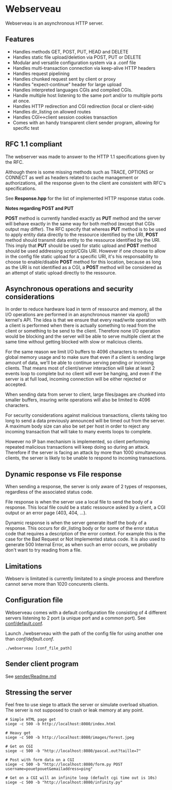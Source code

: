 # Webserveau

Webserveau is an asynchronous HTTP server.

## Features
- Handles methods GET, POST, PUT, HEAD and DELETE
- Handles static file upload/deletion via POST, PUT or DELETE
- Modular and versatile configuration system via a .conf file
- Handles multi-transaction connection via keep-alive HTTP headers
- Handles request pipelining
- Handles chunked request sent by client or proxy
- Handles "expect-continue" header for large upload
- Handles interpreted languages CGIs and compiled CGIs.
- Handle multiple host listening to the same port and/or to multiple ports at once. 
- Handles HTTP redirection and CGI redirection (local or client-side)
- Handles dir_listing on allowed routes
- Handles CGI<->client session cookies transaction
- Comes with an handy transparent client sender program, allowing for specific test

## RFC 1.1 compliant

The webserver was made to answer to the HTTP 1.1 specifications given by the RFC.

Although there is some missing methods such as TRACE, OPTIONS or CONNECT as well as headers related to cache management or authorizations, all the response given to the client are consistent with RFC's specifications.

See **Response.hpp** for the list of implemented HTTP response status code.

**Notes regarding POST and PUT**

**POST** method is currently handled exactly as **PUT** method and the server will behave exactly in the same way for both method (except that CGIs output may differ). The RFC specify that whereas **PUT** method is to be used to apply entity data directly to the ressource identified by the URI, **POST** method should transmit data entity to the ressource identified by the URI. This imply that **PUT** should be used for static upload and  **POST** method should be used addressing script/CGIs URI. However if one choose to allow in the config file static upload for a specific URI, it's his responsability to choose to enable/disable **POST** method for this location, because as long as the URI is not identified as a CGI, a **POST** method will be considered as an attempt of static upload directly to the ressource.

## Asynchronous operations and security considerations

In order to reduce hardware load in term of ressource and memory, all the I/O operations are performed in an asynchronous manner via *epoll()* kernel's API. The idea is that we ensure that every read/write operation with a client is performed when there is actually something to read from the client or something to be send to the client. Therefore none I/O operation would be blocking and the server will be able to serve multiple client at the same time without getting blocked with slow or malicious clients.

For the same reason we limit I/O buffers to 4096 characters to reduce global memory usage and to make sure that even if a client is sending large amount of data, we'll be able to continue serving pending or incoming clients. That means most of client/server interaction will take at least 2 events loop to complete but no client will ever be hanging, and even if the server is at full load, incoming connection will be either rejected or accepted.

When sending data from server to client, large files/pages are chunked into smaller buffers, insuring write operations will also be limited to 4096 characters.

For security considerations against malicious transactions, clients taking too long to send a data previously announced will be timed out from the server. A maximum body size can also be set per host in order to reject any incoming transaction that will take to many events loops to complete.

However no IP ban mechanism is implemented, so client performing repeated malicious transactions will keep doing so during an attack. Therefore if the server is facing an attack by more than 1000 simultaneuous clients, the server is likely to be unable to respond to incoming transactions.

## Dynamic response vs File response

When sending a response, the server is only aware of 2 types of responses, regardless of the associated status code. 

File response is when the server use a local file to send the body of a response. This local file could be a static ressource asked by a client, a CGI output or an error page (403, 404, ...).

Dynamic response is when the server generate itself the body of a response. This occurs for dir_listing body or for some of the error status code that requires a description of the error context. For example this is the case for the Bad Request or Not Implemented status code. It is also used to generate 500 Internal Error, as when such an error occurs, we probably don't want to try reading from a file.

## Limitations

Webserv is limitated is currently limitated to a single process and therefore cannot serve more than 1020 concurents clients.

## Configuration file

Webserveau comes with a default configuration file consisting of 4 different servers listening to 2 port (a unique port and a common port). See [conf/default.conf](conf/default.conf).

Launch ./webserveau with the path of the config file for using another one than *conf/default.conf*.

```
./webserveau [conf_file_path]

```

## Sender client program

See [sender/Readme.md](sender/Readme.md)

## Stressing the server

Feel free to use siege to attack the server or simulate overload situation.
The server is not supposed to crash or leak memory at any point.

```
# Simple HTML page get
siege -c 500 -b http://localhost:8080/index.html

# Heavy get
siege -c 500 -b http://localhost:8080/images/forest.jpeg

# Get on CGI 
siege -c 500 -b "http://localhost:8080/pascal.out?taille=7"

# Post with form data on a CGI 
siege -c 500 -b "http://localhost:8080/form.py POST username=pouetpouet&emailaddress=ping"

# Get on a CGI will an infinite loop (default cgi time out is 10s)
siege -c 500 -b "http://localhost:8080/infinity.py"

```
